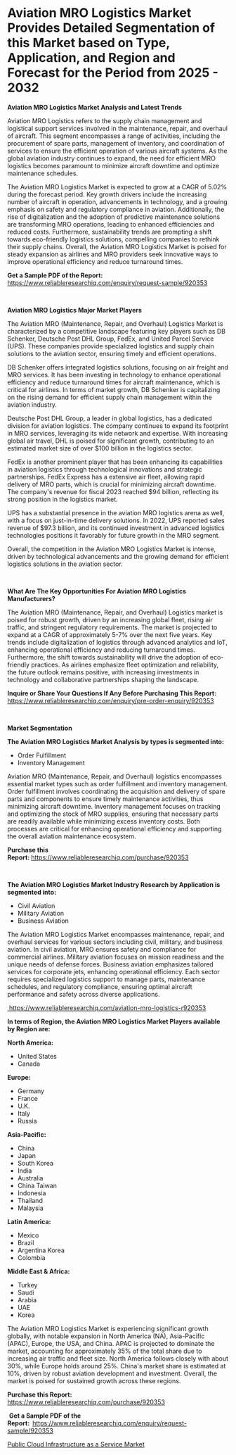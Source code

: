<p><h1>Aviation MRO Logistics Market Provides Detailed Segmentation of this Market based on Type, Application, and Region and Forecast for the Period from 2025 - 2032</h1></p><p><strong>Aviation MRO Logistics Market Analysis and Latest Trends</strong></p>
<p><p>Aviation MRO Logistics refers to the supply chain management and logistical support services involved in the maintenance, repair, and overhaul of aircraft. This segment encompasses a range of activities, including the procurement of spare parts, management of inventory, and coordination of services to ensure the efficient operation of various aircraft systems. As the global aviation industry continues to expand, the need for efficient MRO logistics becomes paramount to minimize aircraft downtime and optimize maintenance schedules.</p><p>The Aviation MRO Logistics Market is expected to grow at a CAGR of 5.02% during the forecast period. Key growth drivers include the increasing number of aircraft in operation, advancements in technology, and a growing emphasis on safety and regulatory compliance in aviation. Additionally, the rise of digitalization and the adoption of predictive maintenance solutions are transforming MRO operations, leading to enhanced efficiencies and reduced costs. Furthermore, sustainability trends are prompting a shift towards eco-friendly logistics solutions, compelling companies to rethink their supply chains. Overall, the Aviation MRO Logistics Market is poised for steady expansion as airlines and MRO providers seek innovative ways to improve operational efficiency and reduce turnaround times.</p></p>
<p><strong>Get a Sample PDF of the Report:&nbsp;</strong> <a href="https://www.reliableresearchiq.com/enquiry/request-sample/920353?utm_campaign=2269&utm_medium=2&utm_source=Github&utm_content=ia&utm_term=05032025&utm_id=aviation-mro-logistics">https://www.reliableresearchiq.com/enquiry/request-sample/920353</a></p>
<p>&nbsp;</p>
<p><strong>Aviation MRO Logistics Major Market Players</strong></p>
<p><p>The Aviation MRO (Maintenance, Repair, and Overhaul) Logistics Market is characterized by a competitive landscape featuring key players such as DB Schenker, Deutsche Post DHL Group, FedEx, and United Parcel Service (UPS). These companies provide specialized logistics and supply chain solutions to the aviation sector, ensuring timely and efficient operations.</p><p>DB Schenker offers integrated logistics solutions, focusing on air freight and MRO services. It has been investing in technology to enhance operational efficiency and reduce turnaround times for aircraft maintenance, which is critical for airlines. In terms of market growth, DB Schenker is capitalizing on the rising demand for efficient supply chain management within the aviation industry.</p><p>Deutsche Post DHL Group, a leader in global logistics, has a dedicated division for aviation logistics. The company continues to expand its footprint in MRO services, leveraging its wide network and expertise. With increasing global air travel, DHL is poised for significant growth, contributing to an estimated market size of over $100 billion in the logistics sector.</p><p>FedEx is another prominent player that has been enhancing its capabilities in aviation logistics through technological innovations and strategic partnerships. FedEx Express has a extensive air fleet, allowing rapid delivery of MRO parts, which is crucial for minimizing aircraft downtime. The company's revenue for fiscal 2023 reached $94 billion, reflecting its strong position in the logistics market.</p><p>UPS has a substantial presence in the aviation MRO logistics arena as well, with a focus on just-in-time delivery solutions. In 2022, UPS reported sales revenue of $97.3 billion, and its continued investment in advanced logistics technologies positions it favorably for future growth in the MRO segment.</p><p>Overall, the competition in the Aviation MRO Logistics Market is intense, driven by technological advancements and the growing demand for efficient logistics solutions in the aviation sector.</p></p>
<p>&nbsp;</p>
<p><strong>What Are The Key Opportunities For Aviation MRO Logistics Manufacturers?</strong></p>
<p><p>The Aviation MRO (Maintenance, Repair, and Overhaul) Logistics market is poised for robust growth, driven by an increasing global fleet, rising air traffic, and stringent regulatory requirements. The market is projected to expand at a CAGR of approximately 5-7% over the next five years. Key trends include digitalization of logistics through advanced analytics and IoT, enhancing operational efficiency and reducing turnaround times. Furthermore, the shift towards sustainability will drive the adoption of eco-friendly practices. As airlines emphasize fleet optimization and reliability, the future outlook remains positive, with increasing investments in technology and collaborative partnerships shaping the landscape.</p></p>
<p><strong>Inquire or Share Your Questions If Any Before Purchasing This Report:</strong> <a href="https://www.reliableresearchiq.com/enquiry/pre-order-enquiry/920353?utm_campaign=2269&utm_medium=2&utm_source=Github&utm_content=ia&utm_term=05032025&utm_id=aviation-mro-logistics">https://www.reliableresearchiq.com/enquiry/pre-order-enquiry/920353</a></p>
<p>&nbsp;</p>
<p><strong>Market Segmentation</strong></p>
<p><strong>The Aviation MRO Logistics Market Analysis by types is segmented into:</strong></p>
<p><ul><li>Order Fulfillment</li><li>Inventory Management</li></ul></p>
<p><p>Aviation MRO (Maintenance, Repair, and Overhaul) logistics encompasses essential market types such as order fulfillment and inventory management. Order fulfillment involves coordinating the acquisition and delivery of spare parts and components to ensure timely maintenance activities, thus minimizing aircraft downtime. Inventory management focuses on tracking and optimizing the stock of MRO supplies, ensuring that necessary parts are readily available while minimizing excess inventory costs. Both processes are critical for enhancing operational efficiency and supporting the overall aviation maintenance ecosystem.</p></p>
<p><strong>Purchase this Report:&nbsp;</strong><a href="https://www.reliableresearchiq.com/purchase/920353?utm_campaign=2269&utm_medium=2&utm_source=Github&utm_content=ia&utm_term=05032025&utm_id=aviation-mro-logistics">https://www.reliableresearchiq.com/purchase/920353</a></p>
<p>&nbsp;</p>
<p><strong>The Aviation MRO Logistics Market Industry Research by Application is segmented into:</strong></p>
<p><ul><li>Civil Aviation</li><li>Military Aviation</li><li>Business Aviation</li></ul></p>
<p><p>The Aviation MRO Logistics Market encompasses maintenance, repair, and overhaul services for various sectors including civil, military, and business aviation. In civil aviation, MRO ensures safety and compliance for commercial airlines. Military aviation focuses on mission readiness and the unique needs of defense forces. Business aviation emphasizes tailored services for corporate jets, enhancing operational efficiency. Each sector requires specialized logistics support to manage parts, maintenance schedules, and regulatory compliance, ensuring optimal aircraft performance and safety across diverse applications.</p></p>
<p><a href="https://www.reliableresearchiq.com/aviation-mro-logistics-r920353?utm_campaign=2269&utm_medium=2&utm_source=Github&utm_content=ia&utm_term=05032025&utm_id=aviation-mro-logistics">&nbsp;https://www.reliableresearchiq.com/aviation-mro-logistics-r920353</a></p>
<p><strong>In terms of Region, the Aviation MRO Logistics Market Players available by Region are:</strong></p>
<p>
    <p> <strong> North America: </strong>
        <ul>
            <li>United States</li>
            <li>Canada</li>
        </ul>
        </p> 
    <p> <strong> Europe: </strong>
        <ul>
            <li>Germany</li>
            <li>France</li>
            <li>U.K.</li>
            <li>Italy</li>
            <li>Russia</li>
        </ul>
        </p> 
    <p> <strong> Asia-Pacific: </strong>
        <ul>
            <li>China</li>
            <li>Japan</li>
            <li>South Korea</li>
            <li>India</li>
            <li>Australia</li>
            <li>China Taiwan</li>
            <li>Indonesia</li>
            <li>Thailand</li>
            <li>Malaysia</li>
        </ul>
        </p> 
    <p> <strong> Latin America: </strong>
        <ul>
            <li>Mexico</li>
            <li>Brazil</li>
            <li>Argentina Korea</li>
            <li>Colombia</li>
        </ul>
        </p> 
    <p> <strong> Middle East & Africa: </strong>
        <ul>
            <li>Turkey</li>
            <li>Saudi</li>
            <li>Arabia</li>
            <li>UAE</li>
            <li>Korea</li>
        </ul>
    </p>
    </p>
<p><p>The Aviation MRO Logistics Market is experiencing significant growth globally, with notable expansion in North America (NA), Asia-Pacific (APAC), Europe, the USA, and China. APAC is projected to dominate the market, accounting for approximately 35% of the total share due to increasing air traffic and fleet size. North America follows closely with about 30%, while Europe holds around 25%. China's market share is estimated at 10%, driven by robust aviation development and investment. Overall, the market is poised for sustained growth across these regions.</p></p>
<p><strong>Purchase this Report: </strong><a href="https://www.reliableresearchiq.com/purchase/920353?utm_campaign=2269&utm_medium=2&utm_source=Github&utm_content=ia&utm_term=05032025&utm_id=aviation-mro-logistics">https://www.reliableresearchiq.com/purchase/920353</a></p>
<p>&nbsp;<strong>Get a Sample PDF of the Report:&nbsp;&nbsp;</strong><a href="https://www.reliableresearchiq.com/enquiry/request-sample/920353?utm_campaign=2269&utm_medium=2&utm_source=Github&utm_content=ia&utm_term=05032025&utm_id=aviation-mro-logistics">https://www.reliableresearchiq.com/enquiry/request-sample/920353</a></p>
<p><strong></strong></p>
<p><p><a href="https://github.com/shondapmbau/Market-Research-Report-List-1/blob/main/public-cloud-infrastructure-as-a-service-market.md?utm_campaign=2269&utm_medium=2&utm_source=Github&utm_content=ia&utm_term=05032025&utm_id=aviation-mro-logistics">Public Cloud Infrastructure as a Service Market</a></p></p>